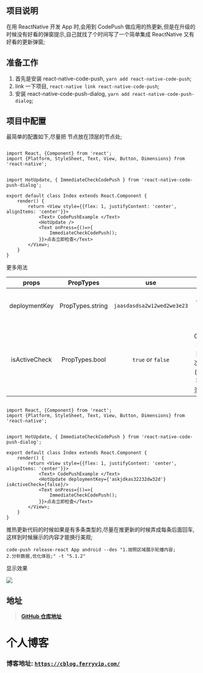 ## 项目说明
在用 ReactNative 开发 App 时,会用到 CodePush 做应用的热更新,但是在升级的时候没有好看的弹窗提示,自己就找了个时间写了一个简单集成 ReactNative 又有好看的更新弹窗;

## 准备工作
1. 首先是安装 react-native-code-push,  `yarn add react-native-code-push`;
2. link 一下项目, `react-native link react-native-code-push`;
3. 安装 react-native-code-push-dialog, `yarn add react-native-code-push-dialog`;

## 项目中配置
最简单的配置如下,尽量把 <HotUpdate /> 节点放在顶层的节点处;

```flow js

import React, {Component} from 'react';
import {Platform, StyleSheet, Text, View, Button, Dimensions} from 'react-native';


import HotUpdate, { ImmediateCheckCodePush } from 'react-native-code-push-dialog';

export default class Index extends React.Component {
    render() {
        return <View style={{flex: 1, justifyContent: 'center', alignItems: 'center'}}>
            <Text> CodePushExample </Text>
            <HotUpdate />
            <Text onPress={()=>{
                ImmediateCheckCodePush();
            }}>点击立即检查</Text>
        </View>;
    }
}

```

更多用法

| props | PropTypes | use | description|
|:---:|:---:|:---:|:---:|
|deploymentKey|PropTypes.string|`jaasdasdsa2w12wed2we3e23`|code-push deploymentKey 非必须参数,没有会读取原生的;|
|isActiveCheck| PropTypes.bool|`true` or `false`|code-push CheckFrequency 检查更新策略,只提供2种, true 每次返回前台就更新(高频率), false 只有 App 启动才检测更新, 默认 true;|

```flow js

import React, {Component} from 'react';
import {Platform, StyleSheet, Text, View, Button, Dimensions} from 'react-native';


import HotUpdate, { ImmediateCheckCodePush } from 'react-native-code-push-dialog';

export default class Index extends React.Component {
    render() {
        return <View style={{flex: 1, justifyContent: 'center', alignItems: 'center'}}>
            <Text> CodePushExample </Text>
            <HotUpdate deploymentKey={'askjdkas32232dw32d'} isActiveCheck={false}/>
            <Text onPress={()=>{
                ImmediateCheckCodePush();
            }}>点击立即检查</Text>
        </View>;
    }
}

```

推热更新代码的时候如果是有多条类型的,尽量在推更新的时候弄成每条后面回车,这样到时候展示的内容才能换行美观;

`code-push release-react App android --des "1.按照区域展示轮播内容;                              2.分析数据,优化体验;" -t "5.1.2"`

显示效果

![](http://ww1.sinaimg.cn/large/8bbf0afbly1fwrho7a10fg20aj0l37bb.gif)

## 地址

> [**GitHub 仓库地址**](https://github.com/strawferry/CodePushDialog)


# 个人博客
### **博客地址: [`https://cblog.ferryvip.com/`](https://cblog.ferryvip.com/)**